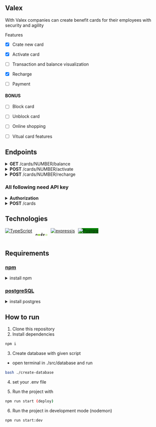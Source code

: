 ## Valex

With Valex companies can create benefit cards for their employees with security and agility

Features

- [x] Crate new card

- [x] Activate card

- [ ] Transaction and balance visualization

- [x] Recharge

- [ ] Payment

#### BONUS

- [ ] Block card

- [ ] Unblock card

- [ ] Online shopping

- [ ] Vitual card features

## Endpoints

 <details>
            <summary>
                <strong>GET</strong> /cards/NUMBER/balance
            </summary>

- Change NUMBER to card number

- it return

```json
{
  "balance": 35000,
  "transactions": [
		{ "id": 1, "cardId": 1, "businessId": 1, "businessName": "DrivenEats", "timestamp": "22/01/2022", "amount": 5000 }
	],
  "recharges": [
		{ "id": 1, "cardId": 1, "timestamp": "21/01/2022", "amount": 40000 }
	]
}
```

- it returns status <strong>200</strong> for succes

- it return status <strong>401</strong> if cvc is wrong

 </details>

  <details>
            <summary>
                <strong>POST</strong> /cards/NUMBER/activate
            </summary>

- Change NUMBER to card number

        send body request like this:

```json
{
  "password": "1234",
  "cvc": "123"
}
```

- password is always four number digits string

- cvc is always three number digits string

- it returns status <strong>200</strong> for succes

- it return status <strong>401</strong> if cvc is wrong

- it return status <strong>404</strong> if number doesn't match a card number

- it return status <strong>409</strong> if it's already activated

 </details>

   <details>
            <summary>
                <strong>POST</strong> /cards/NUMBER/recharge
            </summary>

- Change NUMBER to card number

        send body request like this:

```json
{
  "amount": 50
}
```

- amount must to be a integer positive number

- it returns status <strong>200</strong> for succes

- it return status <strong>403</strong> if is expired

- it return status <strong>404</strong> if number doesn't match a card number

 </details>

### All following need API key

<details>
    <summary>
        <strong >Authorization</strong>
    </summary>

```json
{
  "headers": {
    "x-api-key": "zadKLNx.DzvOVjQH01TumGl2urPjPQSxUbf67vs0"
  }
}
```

- it returns <strong">401</strong> for empty auth;

- it returns <strong>404</strong> if no company has this key

</details>
   <details>
            <summary>
                <strong>POST</strong> /cards
            </summary>
        send body request like this:

```json
{
  "employeeId": 1,
  "type": "restaurant"
}
```

- type accepts only `'groceries', 'restaurants', 'transport', 'education', 'health'`

- it return an object like this:

```json
{
  "number": "6706263694181508",
  "employeeId": 1,
  "cardholderName": "Fulano R Silva",
  "securityCode": "026",
  "expirationDate": "04/27",
  "isVirtual": false,
  "isBlocked": true,
  "type": "health"
}
```

- it returns status <strong>201</strong> for succes

- it return status <strong>400</strong> if employee already has this card type

- it return status <strong>403</strong> if employee not from this company

 </details>

## Technologies

<div style="display: flex; gap: 10px; height: 40px;">
  <a title="TypeScript" href="https://www.typescriptlang.org/" target="_blank" rel="noreferrer"> 
      <img src="https://user-images.githubusercontent.com/85591297/157519943-9da08e53-e59d-450a-8b0d-81af17974fd0.svg" alt="TypeScript" height="40"/>
  </a>
  <a title="Node JS" href="https://nodejs.org" target="_blank" rel="noreferrer"> 
      <img style="background: white;" src="https://raw.githubusercontent.com/devicons/devicon/master/icons/nodejs/nodejs-original-wordmark.svg" alt="nodejs" height="40"/> 
  </a>
  <a title="Express JS" href="https://expressjs.com/" target="_blank" rel="noreferrer"> 
      <img style="background: white;" src="https://www.vectorlogo.zone/logos/expressjs/expressjs-icon.svg" alt="expressjs" height="40"/> 
  </a>
  <a title="Postgre" href="https://www.postgresql.org/" target="_blank" rel="noreferrer"> 
      <img style="background: green;" src="https://user-images.githubusercontent.com/85591297/157520309-59a18d2e-ee4d-433c-8990-12fdbba37a0d.svg" alt="Postgre" height="40"/> 
  </a>
</div>

## Requirements

### [npm](https://www.npmjs.com/)

<details>
    <summary>install npm</summary>

```bash
wget -qO- <https://raw.githubusercontent.com/nvm-sh/nvm/v0.38.0/install.sh> | bash

## Or this command
wget -qO- https://raw.githubusercontent.com/nvm-sh/nvm/v0.38.0/install.sh | bash

# Close and open terminal
nvm install --lts
nvm use --lts
# Verify node version
node --version # Must show v14.16.1
# Verify npm version
npm -v
```

</details>

### [postgreSQL](https://www.postgresql.org/)

<details>
    <summary>install postgres</summary>

```bash
sudo apt install postgresql postgresql-contrib
```

</details>

## How to run

1. Clone this repository
2. Install dependencies

```bash
npm i
```

3. Create database with given script

- open terminal in ./src/database and run

```bash
bash ./create-database
```

4. set your .env file

5. Run the project with

```bash
npm run start (deploy)
```

6. Run the project in development mode (nodemon)

```bash
npm run start:dev
```
